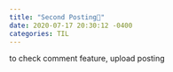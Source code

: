 ```yaml
---
title: "Second Posting🎉"
date: 2020-07-17 20:30:12 -0400
categories: TIL
---
```

to check comment feature, upload posting
